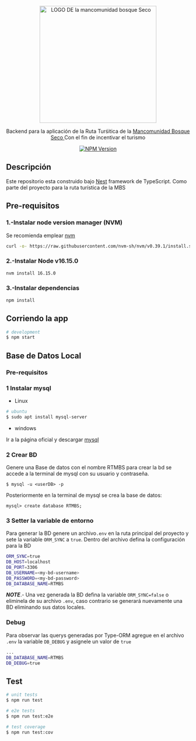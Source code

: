 <p align="center">
  <a href="http://nestjs.com/" target="blank"><img src="https://bosquesecoturismo.com/x/cdn/?https://storage.googleapis.com/wzukusers/user-27851147/images/592d8afd6eb35vdTPKVi/nuevo-logo_d200.png" width="320" alt="LOGO DE la mancomunidad bosque Seco" /></a>
</p>

  
  <p align="center">Backend para la aplicación de la Ruta Turśitica de la <a href="http://www.mancomunidadbosqueseco.gob.ec/" target="_blank">Mancomunidad Bosque Seco </a> Con el fin de incentivar el turismo</p>
    <p align="center">
<a href="https://www.npmjs.com/~nestjscore" target="_blank"><img src="https://img.shields.io/badge/npm-8.3.1-green" alt="NPM Version" /></a>




</p>

## Descripción

Este repositorio esta construido bajo [Nest](https://github.com/nestjs/nest) framework de TypeScript. Como parte del proyecto para la ruta turística de la MBS  

## Pre-requisitos
### 1.-Instalar node version manager (NVM)
Se recomienda emplear <a href="https://github.com/nvm-sh/nvm">nvm</a>

```bash
curl -o- https://raw.githubusercontent.com/nvm-sh/nvm/v0.39.1/install.sh | bash
```

### 2.-Instalar Node v16.15.0
```bash
nvm install 16.15.0
```

### 3.-Instalar dependencias
```bash
npm install
```


## Corriendo la app

```bash
# development
$ npm start
```


## Base de Datos Local

### Pre-requisitos

### 1 Instalar mysql 
* Linux
```bash
# ubuntu
$ sudo apt install mysql-server
```
* windows

Ir a la página oficial y descargar <a href="https://dev.mysql.com/downloads/mysql/">mysql</a>

### 2 Crear BD 

Genere una Base de datos con el nombre <span>RTMBS</span> para crear la bd se accede a la terminal de mysql con su usuario y contraseña.
```mysql
$ mysql -u <userDB> -p
```
Posteriormente en la terminal de mysql se crea la base de datos:
```mysql
mysql> create database RTMBS;
```
### 3 Setter la variable de entorno
Para generar la BD genere un archivo`.env` en la ruta principal del proyecto y sete la variable `ORM_SYNC` a `true`. Dentro del archivo defina la configuración para la BD  

```bash
ORM_SYNC=true
DB_HOST=localhost
DB_PORT=3306
DB_USERNAME=<my-bd-username>
DB_PASSWORD=<my-bd-password>
DB_DATABASE_NAME=RTMBS
```
<i>**NOTE**</i>.- Una vez generada la BD defina la variable `ORM_SYNC=false` o eliminela de su archivo `.env`, caso contrario se generará nuevamente una BD eliminando sus datos locales.

### Debug

Para observar las querys generadas por Type-ORM agregue en el archivo `.env` la variable `DB_DEBUG` y asignele un valor de `true`

```bash
...
DB_DATABASE_NAME=RTMBS
DB_DEBUG=true
```

## Test

```bash
# unit tests
$ npm run test

# e2e tests
$ npm run test:e2e

# test coverage
$ npm run test:cov
```






